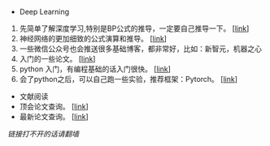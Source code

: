 * Deep Learning
 1. 先简单了解深度学习,特别是BP公式的推导，一定要自己推导一下。 [[link](https://www.doc.ic.ac.uk/~nd/surprise_96/journal/vol4/cs11/report.html)]
 2. 神经网络的更加细致的公式演算和推导。  [[link](http://deeplearning.stanford.edu/wiki/index.php/UFLDL%E6%95%99%E7%A8%8B)]
 3. 一些微信公众号也会推送很多基础博客，都非常好，比如：新智元，机器之心
 4. 入门的一些论文。 [[link](http://mp.weixin.qq.com/s?__biz=MzI3MTA0MTk1MA==&mid=2651986617&idx=1&sn=fddebd0f2968d66b7f424d6a435c84af&scene=5&srcid=0830nsu1U9Xy5lZ9m4MYZlFQ#rd)]
 4. python 入门，有编程基础的话入门很快。  [[link](http://python.swaroopch.com)]
 4. 会了python之后，可以自己跑一些实验，推荐框架：Pytorch。 [[link](http://pytorch.org)]

* 文献阅读
 * 顶会论文查询。  [[link](http://openaccess.thecvf.com/menu.py)]
 * 最新论文查询。  [[link](https://arxiv.org)]


*链接打不开的话请翻墙*
